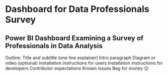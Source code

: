 # Dashboard for Data Professionals Survey
## Power BI Dashboard Examining a Survey of Professionals in Data Analysis

Outline:
Title and subtitle (one line explainer)
Intro paragraph
Diagram or video (optional)
Installation instructions for users
Installation instructions for developers
Contributor expectations
Known issues
Beg for money 😉
